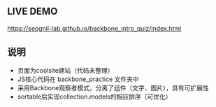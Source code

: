 ## LIVE DEMO
https://seognil-lab.github.io/backbone_intro_quiz/index.html

## 说明

* 页面为coolsite建站（代码未整理）
* JS核心代码在 backbone_practice 文件夹中
* 采用Backbone观察者模式，分离了组件（文字、图片），具有可扩展性
* sortable后实现collection.models的相应排序（可优化）

